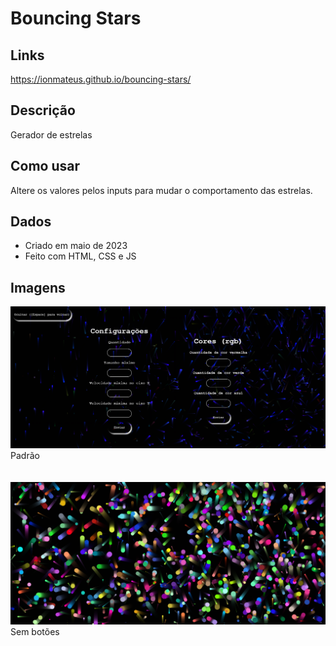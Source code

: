 # Bouncing Stars

## Links
https://ionmateus.github.io/bouncing-stars/

## Descrição
<p>Gerador de estrelas</p>

## Como usar
<p>Altere os valores pelos inputs para mudar o comportamento das estrelas.</p>

## Dados
* Criado em maio de 2023
* Feito com HTML, CSS e JS

## Imagens
<img src="https://raw.githubusercontent.com/IonMateus/bouncing-stars/main/ReadmeImages/initial.png"/> 
Padrão <br> <br>  <br>

<img src="https://raw.githubusercontent.com/IonMateus/bouncing-stars/main/ReadmeImages/configured.png"/>
Sem botões <br>  <br>  <br>
